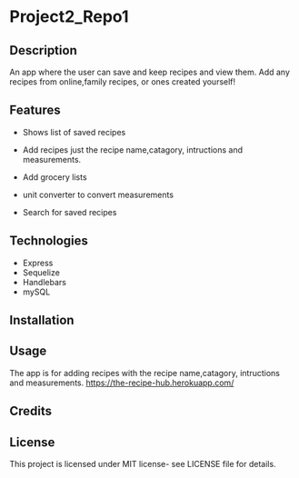 # Project2_Repo1


## Description

 An app where the user can save and keep recipes and view them. Add any recipes from online,family recipes, or ones created yourself!
## Features

* Shows list of saved recipes

* Add recipes just the recipe name,catagory, intructions and measurements.

* Add grocery lists

* unit converter to convert measurements

* Search for saved recipes

## Technologies
* Express
* Sequelize
* Handlebars 
* mySQL


## Installation


## Usage
The app is for adding recipes with the recipe name,catagory, intructions and measurements.
https://the-recipe-hub.herokuapp.com/
## Credits

## License
This project is licensed under MIT license- see LICENSE file for details.



